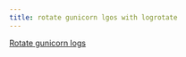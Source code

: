 ```yaml
---
title: rotate gunicorn lgos with logrotate
---
```


[Rotate gunicorn logs](https://stackoverflow.com/questions/36424335/how-to-perform-log-rotation-with-gunicorn)